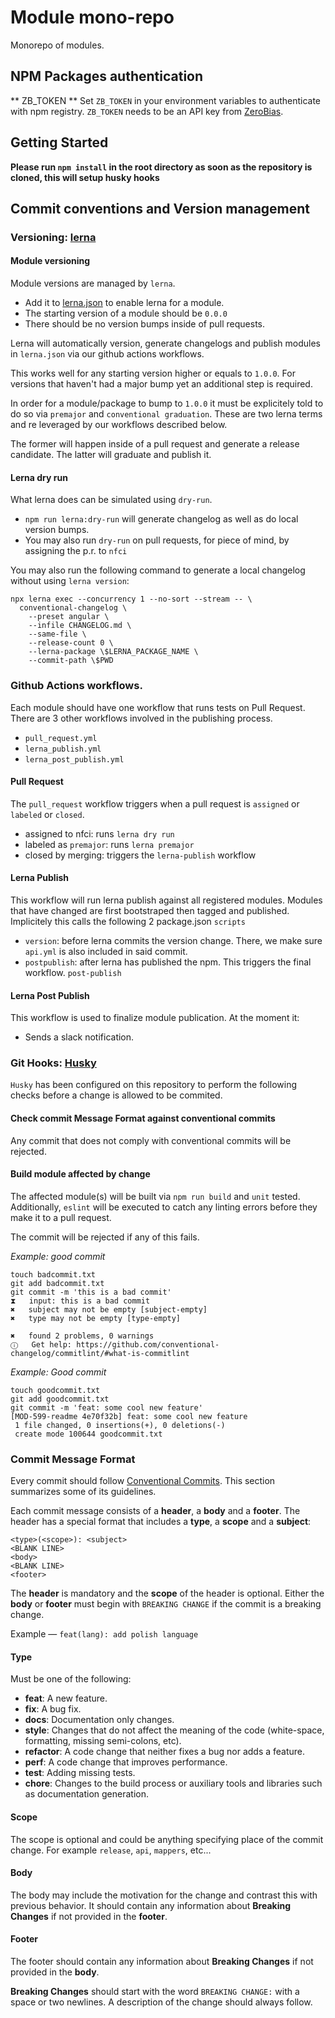 # Module mono-repo
Monorepo of modules. 

<!-- For module development, see [the SDK documentation]( link to hub docs). -->

## NPM Packages authentication
** ZB_TOKEN **
Set `ZB_TOKEN` in your environment variables to authenticate with npm registry.
`ZB_TOKEN` needs to be an API key from [ZeroBias](https://app.zerobias.com).

## Getting Started

**Please run `npm install` in the root directory as soon as the repository is cloned, this will setup husky hooks**

## Commit conventions and Version management
### Versioning: [lerna](https://github.com/lerna/lerna)

#### Module versioning
Module versions are managed by `lerna`. 
* Add it to [lerna.json](./lerna.json) to enable lerna for a module.
* The starting version of a module should be `0.0.0`
* There should be no version bumps inside of pull requests.

Lerna will automatically version, generate changelogs and publish modules in `lerna.json` via our github actions workflows.

This works well for any starting version higher or equals to `1.0.0`. For versions that haven't had a major bump yet an additional step is required.

In order for a module/package to bump to `1.0.0` it must be explicitely told to do so via `premajor` and `conventional graduation`.
These are two lerna terms and re leveraged by our workflows described below.

The former will happen inside of a pull request and generate a release candidate.
The latter will graduate and publish it.

#### Lerna dry run

What lerna does can be simulated using `dry-run`.
* `npm run lerna:dry-run` will generate changelog as well as do local version bumps.
* You may also run `dry-run` on pull requests, for piece of mind, by assigning the p.r. to `nfci`

You may also run the following command to generate a local changelog without using `lerna version`:
```
npx lerna exec --concurrency 1 --no-sort --stream -- \
  conventional-changelog \
    --preset angular \
    --infile CHANGELOG.md \
    --same-file \
    --release-count 0 \
    --lerna-package \$LERNA_PACKAGE_NAME \
    --commit-path \$PWD
```

### Github Actions workflows.

Each module should have one workflow that runs tests on Pull Request.
There are 3 other workflows involved in the publishing process.
* `pull_request.yml`
* `lerna_publish.yml`
* `lerna_post_publish.yml`

#### Pull Request
The `pull_request` workflow triggers when a pull request is `assigned` or `labeled` or `closed`.
* assigned to nfci: runs `lerna dry run`
* labeled as `premajor`: runs `lerna premajor`
* closed by merging:  triggers the `lerna-publish` workflow

#### Lerna Publish
This workflow will run lerna publish against all registered modules.
Modules that have changed are first bootstraped then tagged and published.
Implicitely this calls the following 2 package.json `scripts`
* `version`: before lerna commits the version change. There, we make sure `api.yml` is also included in said commit.
* `postpublish`: after lerna has published the npm. This triggers the final workflow. `post-publish`

#### Lerna Post Publish
This workflow is used to finalize module publication. At the moment it:
<!-- * Publishes docs to [docs_cms]( TODO add new docs location here ). -->
* Sends a slack notification.

### Git Hooks: [Husky](https://typicode.github.io/husky/#/)

`Husky` has been configured on this repository to perform the following checks before a change is allowed to be commited.

#### Check commit Message Format against conventional commits

Any commit that does not comply with conventional commits will be rejected.

#### Build module affected by change

The affected module(s) will be built via `npm run build` and `unit` tested.
Additionally, `eslint` will be executed to catch any linting errors before they make it to a pull request.

The commit will be rejected if any of this fails.

*Example: good commit*
```
touch badcommit.txt
git add badcommit.txt
git commit -m 'this is a bad commit'
⧗   input: this is a bad commit
✖   subject may not be empty [subject-empty]
✖   type may not be empty [type-empty]

✖   found 2 problems, 0 warnings
ⓘ   Get help: https://github.com/conventional-changelog/commitlint/#what-is-commitlint
```

*Example: Good commit*
```
touch goodcommit.txt
git add goodcommit.txt 
git commit -m 'feat: some cool new feature'
[MOD-599-readme 4e70f32b] feat: some cool new feature
 1 file changed, 0 insertions(+), 0 deletions(-)
 create mode 100644 goodcommit.txt
```

### Commit Message Format
Every commit should follow [Conventional Commits](https://www.conventionalcommits.org/en/v1.0.0-beta.4/).
This section summarizes some of its guidelines.

Each commit message consists of a **header**, a **body** and a **footer**.  The header has a special
format that includes a **type**, a **scope** and a **subject**:

```
<type>(<scope>): <subject>
<BLANK LINE>
<body>
<BLANK LINE>
<footer>
```

The **header** is mandatory and the **scope** of the header is optional.
Either the **body** or **footer** must begin with `BREAKING CHANGE` if the commit is a breaking change.

Example — `feat(lang): add polish language`

#### Type
Must be one of the following:

* **feat**: A new feature.
* **fix**: A bug fix.
* **docs**: Documentation only changes.
* **style**: Changes that do not affect the meaning of the code (white-space, formatting, missing semi-colons, etc).
* **refactor**: A code change that neither fixes a bug nor adds a feature.
* **perf**: A code change that improves performance.
* **test**: Adding missing tests.
* **chore**: Changes to the build process or auxiliary tools and libraries such as documentation generation.

#### Scope
The scope is optional and could be anything specifying place of the commit change. For example `release`, `api`, `mappers`, etc...

#### Body
The body may include the motivation for the change and contrast this with previous behavior.
It should contain any information about **Breaking Changes** if not provided in the **footer**.

#### Footer
The footer should contain any information about **Breaking Changes** if not provided in the **body**.

**Breaking Changes** should start with the word `BREAKING CHANGE:` with a space or two newlines.
A description of the change should always follow.
